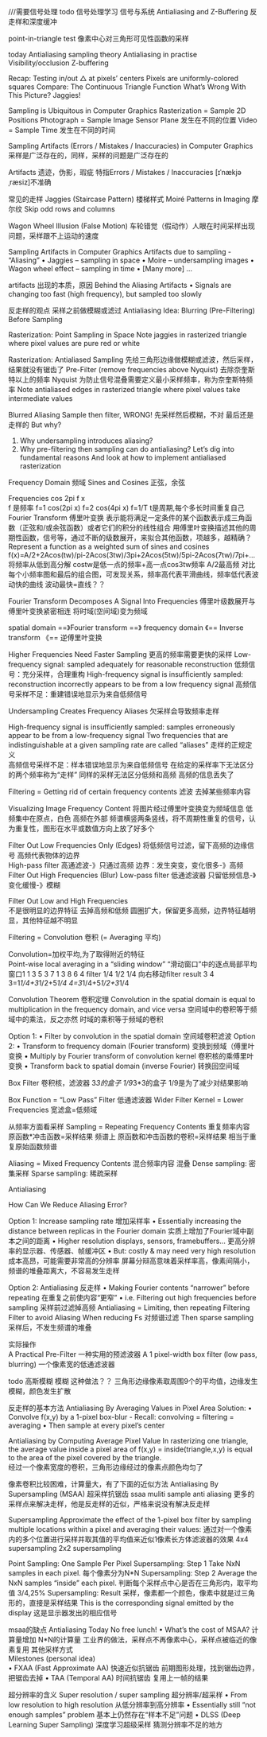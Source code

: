 ///需要信号处理 todo 信号处理学习 信号与系统
Antialiasing and Z-Buffering 反走样和深度缓冲

point-in-triangle test  像素中心对三角形可见性函数的采样

today
Antialiasing 
 sampling theory
 Antialiasing in practise
Visibility/occlusion
  Z-buffering
  
   
Recap: Testing in/out △ at pixels’ centers
Pixels are uniformly-colored squares
Compare: The Continuous Triangle Function
What’s Wrong With This Picture?
Jaggies!


Sampling is Ubiquitous in Computer Graphics
Rasterization = Sample 2D Positions
Photograph = Sample Image Sensor Plane 发生在不同的位置
Video = Sample Time    发生在不同的时间

Sampling Artifacts (Errors / Mistakes / Inaccuracies) in Computer Graphics 采样是广泛存在的，同样，采样的问题是广泛存在的

Artifacts 遗迹，伪影，瑕疵 特指Errors / Mistakes / Inaccuracies [ɪˈnækjəˌræsiz]不准确

常见的走样
Jaggies (Staircase Pattern)  楼梯样式
Moiré Patterns in Imaging    摩尔纹   Skip odd rows and columns

Wagon Wheel Illusion (False Motion)  车轮错觉（假动作）人眼在时间采样出现问题，采样跟不上运动的速度


Sampling Artifacts in Computer Graphics
Artifacts due to sampling - “Aliasing”
• Jaggies – sampling in space
• Moire – undersampling images
• Wagon wheel effect – sampling in time
• [Many more] …

artifacts 出现的本质，原因
Behind the Aliasing Artifacts 
• Signals are changing too fast (high frequency), but sampled too slowly

反走样的观点  采样之前做模糊或滤过
Antialiasing Idea: Blurring (Pre-Filtering) Before Sampling

Rasterization: Point Sampling in Space
Note jaggies in rasterized triangle where pixel values are pure red or white

 
Rasterization: Antialiased Sampling  先给三角形边缘做模糊或滤波，然后采样，结果就没有锯齿了
Pre-Filter (remove frequencies above Nyquist) 去除奈奎斯特以上的频率
  Nyquist 为防止信号混叠需要定义最小采样频率，称为奈奎斯特频率
Note antialiased edges in rasterized triangle where pixel values take intermediate values

Blurred Aliasing 
  Sample then filter, WRONG! 先采样然后模糊，不对  最后还是走样的
But why?
1. Why undersampling introduces aliasing?
2. Why pre-filtering then sampling can do antialiasing?
Let’s dig into fundamental reasons And look at how to implement antialiased rasterization

Frequency Domain 频域
Sines and Cosines 正弦，余弦

Frequencies cos 2pi f x   
  f 是频率  f=1 cos(2pi x)   f=2 cos(4pi x)
  f=1/T  t是周期,每个多长时间重复自己
Fourier Transform 傅里叶变换
  表示能将满足一定条件的某个函数表示成三角函数（正弦和/或余弦函数）或者它们的积分的线性组合
  用傅里叶变换描述其他的周期性函数，信号等，通过不断的级数展开，来拟合其他函数，项越多，越精确？
Represent a function as a weighted sum of sines and cosines
f(x)=A/2+2Acos(tw)/pi-2Acos(3tw)/3pi+2Acos(5tw)/5pi-2Acos(7tw)/7pi+...
  将频率从低到高分解  costw是低一点的频率+高一点cos3tw频率 A/2最高频
    对比每个小频率图和最后的组合图，可发现关系，频率高代表平滑曲线，频率低代表波动快的曲线  波动最快=直线？？

Fourier Transform Decomposes A Signal Into Frequencies
傅里叶级数展开与傅里叶变换紧密相连
将时域(空间域)变为频域

spatial domain  ==》Fourier transform ==》 frequency domain
               《== Inverse transform 《== 逆傅里叶变换
               
Higher Frequencies Need Faster Sampling  更高的频率需要更快的采样
Low-frequency signal: sampled adequately for reasonable reconstruction
  低频信号：充分采样，合理重构
High-frequency signal is insufﬁciently sampled: reconstruction incorrectly appears to be from a low frequency signal
  高频信号采样不足：重建错误地显示为来自低频信号
  
Undersampling Creates Frequency Aliases  欠采样会导致频率走样

High-frequency signal is insufficiently sampled: samples erroneously appear to be from a low-frequency signal
Two frequencies that are indistinguishable at a given sampling rate are called “aliases” 
走样的正规定义    
高频信号采样不足：样本错误地显示为来自低频信号
在给定的采样率下无法区分的两个频率称为“走样”   同样的采样无法区分低频和高频  高频的信息丢失了

Filtering = Getting rid of certain frequency contents
滤波     去掉某些频率内容

Visualizing Image Frequency Content  将图片经过傅里叶变换变为频域信息
  低频集中在原点，白色   高频在外部
  频谱横竖两条竖线，将不周期性重复的信号，认为重复性，图形在水平或数值方向上放了好多个

Filter Out Low Frequencies Only (Edges)  将低频信号过滤，留下高频的边缘信号  高频代表物体的边界  
  High-pass ﬁlter 高通滤波-》只通过高频
  边界：发生突变，变化很多-》高频
Filter Out High Frequencies (Blur)
  Low-pass ﬁlter 低通滤波器  只留低频信息-》变化缓慢-》模糊
  
Filter Out Low and High Frequencies  
  不是很明显的边界特征 去掉高频和低频
  圆圈扩大，保留更多高频，边界特征越明显，其他特征越不明显

Filtering = Convolution 卷积 (= Averaging 平均) 


Convolution=加权平均,为了取得附近的特征           
Point-wise local averaging in a “sliding window” “滑动窗口”中的逐点局部平均
窗口1   1   3    5  3 7 1 3 8 6 4
filter 1/4 1/2 1/4  向右移动filter
result     3    4
3=1*1/4+3*1/2+5*1/4
4=3*1/4+5*1/2+3*1/4

Convolution Theorem 卷积定理
Convolution in the spatial domain is equal to multiplication in the frequency domain, and vice versa
空间域中的卷积等于频域中的乘法，反之亦然  时域的乘积等于频域的卷积

Option 1:
• Filter by convolution in the spatial domain    空间域卷积滤波
 Option 2:
• Transform to frequency domain (Fourier transform)    变换到频域（傅里叶变换
• Multiply by Fourier transform of convolution kernel  卷积核的乘傅里叶变换
• Transform back to spatial domain (inverse Fourier)   转换回空间域

Box Filter 卷积核，滤波器 3*3的盒子
1/9*3*3的盒子   1/9是为了减少对结果影响

Box Function = “Low Pass” Filter  低通滤波器
Wider Filter Kernel = Lower Frequencies  宽滤盒=低频域

从频率方面看采样
Sampling = Repeating Frequency Contents  重复频率内容
原函数*冲击函数=采样结果
频谱上
原函数和冲击函数的卷积=采样结果  相当于重复原始函数频谱


Aliasing = Mixed Frequency Contents    混合频率内容  混叠
Dense sampling:   密集采样
Sparse sampling:  稀疏采样


Antialiasing

How Can We Reduce Aliasing Error?

Option 1: Increase sampling rate   增加采样率
• Essentially increasing the distance between replicas in the Fourier domain  实质上增加了Fourier域中副本之间的距离
• Higher resolution displays, sensors, framebuffers…   更高分辨率的显示器、传感器、帧缓冲区
• But: costly & may need very high resolution     成本高昂，可能需要非常高的分辨率   屏幕分辩高意味着采样率高，像素间隔小，频谱的堆叠距离大，不容易发生走样

Option 2: Antialiasing   反走样
• Making Fourier contents “narrower” before repeating   在重复之前使内容“更窄”
• i.e. Filtering out high frequencies before sampling   采样前过滤掉高频
  Antialiasing = Limiting, then repeating
    Filtering  Filter to avoid Aliasing When reducing Fs   对频谱过滤
    Then sparse sampling         采样后，不发生频谱的堆叠

实际操作    
A Practical Pre-Filter    一种实用的预滤波器
A 1 pixel-width box filter (low pass, blurring)    一个像素宽的低通滤波器

todo 高斯模糊
模糊 这种做法？？
 三角形边缘像素取周围9个的平均值，边缘发生模糊，颜色发生扩散

反走样的基本方法
Antialiasing By Averaging Values in Pixel Area
  Solution:
  • Convolve f(x,y) by a 1-pixel box-blur
    - Recall: convolving = filtering = averaging
  • Then sample at every pixel’s center  
  
  
Antialiasing by Computing Average Pixel Value
In rasterizing one triangle, 
the average value inside a pixel area of f(x,y) = inside(triangle,x,y) is equal to the area of the pixel covered by the triangle.  
 经过一个像素宽度的卷积，三角形边缘经过的像素点颜色均匀了
 
 
像素卷积比较困难，计算量大，有了下面的近似方法 
Antialiasing By Supersampling (MSAA)  超采样抗锯齿  ssaa  muliti sample anti aliasing 更多的采样点来解决走样，他是反走样的近似，严格来说没有解决反走样

Supersampling
Approximate the effect of the 1-pixel box filter by sampling multiple locations within a pixel and averaging their values:
通过对一个像素内的多个位置进行采样并取其值的平均值来近似1像素长方体滤波器的效果
 4x4 supersampling  2x2 supersampling
 
Point Sampling: One Sample Per Pixel
Supersampling: Step 1
 Take NxN samples in each pixel.  每个像素分为N*N
Supersampling: Step 2
 Average the NxN samples “inside” each pixel.  判断每个采样点中心是否在三角形内，取平均值 3/4,25%
Supersampling: Result
  采样，像素都一个颜色，像素中就是过三角形的，直接是采样结果
This is the corresponding signal emitted by the display  这是显示器发出的相应信号


msaa的缺点
Antialiasing Today
No free lunch! 
• What’s the cost of MSAA? 
  计算量增加 N*N的计算量
  工业界的做法，采样点不再像素中心，采样点被临近的像素复用
其他采样方式  
Milestones (personal idea)  
• FXAA (Fast Approximate AA)  快速近似抗锯齿  前期图形处理，找到锯齿边界，把锯齿去掉
• TAA (Temporal AA)  时间抗锯齿 复用上一帧的结果

超分辨率的含义
Super resolution / super sampling  超分辨率/超采样
• From low resolution to high resolution   从低分辨率到高分辨率
• Essentially still “not enough samples” problem    基本上仍然存在“样本不足”问题
• DLSS (Deep Learning Super Sampling)   深度学习超级采样  猜测分辨率不足的地方
